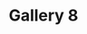 ---
title: Gallery 8
description: Gallery 8
image: /images/gallery_08.jpg
is_video: false
video_link:
---